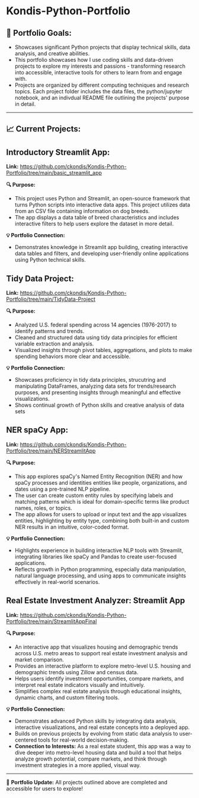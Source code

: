 # Kondis-Python-Portfolio

## 📌 Portfolio Goals:

- Showcases significant Python projects that display technical skills, data analysis, and creative abilities.
- This portfolio showcases how I use coding skills and data-driven projects to explore my interests and passions - transforming research into accessible, interactive tools for others to learn from and engage with.
- Projects are organized by different computing techniques and research topics. Each project folder includes the data files, the python/jupyter notebook, and an indivdual README file outlining the projects' purpose in detail. 

---
## 📈 Current Projects: 

## Introductory Streamlit App:
**Link:** https://github.com/ckondis/Kondis-Python-Portfolio/tree/main/basic_streamlit_app

**🔍 Purpose:**
- This project uses Python and Streamlit, an open-source framework that turns Python scripts into interactive data apps. This project utilizes data from an CSV file containing information on dog breeds.
- The app displays a data table of breed characteristics and includes interactive filters to help users explore the dataset in more detail.

**💡 Portfolio Connection:**
- Demonstrates knowledge in Streamlit app building, creating interactive data tables and filters, and developing user-friendly online applications using Python technical skills. 

## Tidy Data Project:
**Link:** https://github.com/ckondis/Kondis-Python-Portfolio/tree/main/TidyData-Project

**🔍 Purpose:**
- Analyzed U.S. federal spending across 14 agencies (1976-2017) to identify patterns and trends.
- Cleaned and structured data using tidy data principles for efficient variable extraction and analysis.
- Visualized insights through pivot tables, aggregations, and plots to make spending behaviors more clear and accessible.

**💡 Portfolio Connection:**
  - Showcases proficiency in tidy data principles, strucutring and manipulating DataFrames, analyzing data sets for trends/research purposes, and presenting insights through meaningful and effective visualizations.
  - Shows continual growth of Python skills and creative analysis of data sets

## NER spaCy App:
**Link:** https://github.com/ckondis/Kondis-Python-Portfolio/tree/main/NERStreamlitApp

**🔍 Purpose:**
- This app explores spaCy's Named Entity Recognition (NER) and how spaCy processes and identities entities like people, organizations, and dates using a pre-trained NLP pipeline.
- The user can create custom entity rules by specifying labels and matching patterns which is ideal for domain-specific terms like product names, roles, or topics.
- The app allows for users to upload or input text and the app visualizes entities, highlighting by entity type, combining both built-in and custom NER results in an intuitive, color-coded format.

**💡 Portfolio Connection:**
- Highlights experience in building interactive NLP tools with Streamlit, integrating libraries like spaCy and Pandas to create user-focused applications.
- Reflects growth in Python programming, especially data manipulation, natural language processing, and using apps to communicate insights effectively in real-world scenarios.

## Real Estate Investment Analyzer: Streamlit App
**Link:** https://github.com/ckondis/Kondis-Python-Portfolio/tree/main/StreamlitAppFinal

**🔍 Purpose:**
- An interactive app that visualizes housing and demographic trends across U.S. metro areas to support real estate investment analysis and market comparison.
- Provides an interactive platform to explore metro-level U.S. housing and demographic trends using Zillow and census data.
- Helps users identify investment opportunities, compare markets, and interpret real estate indicators visually and intuitively.
- Simplifies complex real estate analysis through educational insights, dynamic charts, and custom filtering tools.

**💡 Portfolio Connection:**
- Demonstrates advanced Python skills by integrating data analysis, interactive visualizations, and real estate concepts into a deployed app.
- Builds on previous projects by evolving from static data analysis to user-centered tools for real-world decision-making.
- **Connection to Interests:** As a real estate student, this app was a way to dive deeper into metro-level housing data and build a tool that helps analyze growth potential, compare markets, and think through investment strategies in a more applied, visual way.
---
📢 **Portfolio Update:** All projects outlined above are completed and accessible for users to explore!

